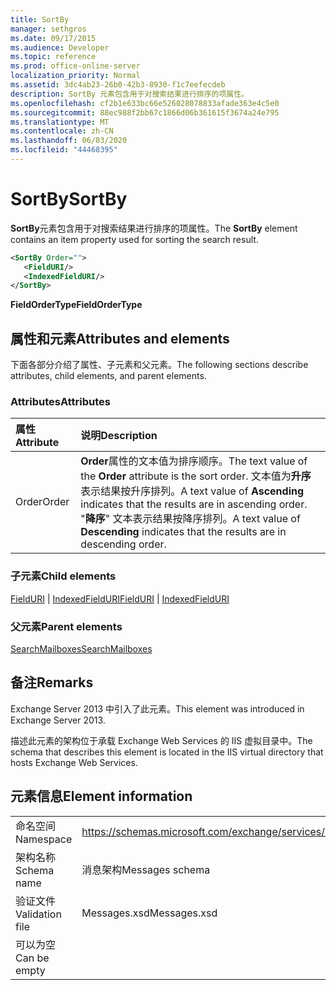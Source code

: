 ```yaml
---
title: SortBy
manager: sethgros
ms.date: 09/17/2015
ms.audience: Developer
ms.topic: reference
ms.prod: office-online-server
localization_priority: Normal
ms.assetid: 3dc4ab23-26b0-42b3-8930-f1c7eefecdeb
description: SortBy 元素包含用于对搜索结果进行排序的项属性。
ms.openlocfilehash: cf2b1e633bc66e526028078833afade363e4c5e0
ms.sourcegitcommit: 88ec988f2bb67c1866d06b361615f3674a24e795
ms.translationtype: MT
ms.contentlocale: zh-CN
ms.lasthandoff: 06/03/2020
ms.locfileid: "44468395"
---
```

# <a name="sortby"></a><span data-ttu-id="37a6d-103">SortBy</span><span class="sxs-lookup"><span data-stu-id="37a6d-103">SortBy</span></span>

<span data-ttu-id="37a6d-104">**SortBy**元素包含用于对搜索结果进行排序的项属性。</span><span class="sxs-lookup"><span data-stu-id="37a6d-104">The **SortBy** element contains an item property used for sorting the search result.</span></span> 
  
```XML
<SortBy Order="">
   <FieldURI/>
   <IndexedFieldURI/>
</SortBy>
```

 <span data-ttu-id="37a6d-105">**FieldOrderType**</span><span class="sxs-lookup"><span data-stu-id="37a6d-105">**FieldOrderType**</span></span>
## <a name="attributes-and-elements"></a><span data-ttu-id="37a6d-106">属性和元素</span><span class="sxs-lookup"><span data-stu-id="37a6d-106">Attributes and elements</span></span>

<span data-ttu-id="37a6d-107">下面各部分介绍了属性、子元素和父元素。</span><span class="sxs-lookup"><span data-stu-id="37a6d-107">The following sections describe attributes, child elements, and parent elements.</span></span>
  
### <a name="attributes"></a><span data-ttu-id="37a6d-108">Attributes</span><span class="sxs-lookup"><span data-stu-id="37a6d-108">Attributes</span></span>

|<span data-ttu-id="37a6d-109">**属性**</span><span class="sxs-lookup"><span data-stu-id="37a6d-109">**Attribute**</span></span>|<span data-ttu-id="37a6d-110">**说明**</span><span class="sxs-lookup"><span data-stu-id="37a6d-110">**Description**</span></span>|
|:-----|:-----|
|<span data-ttu-id="37a6d-111">Order</span><span class="sxs-lookup"><span data-stu-id="37a6d-111">Order</span></span>  <br/> |<span data-ttu-id="37a6d-112">**Order**属性的文本值为排序顺序。</span><span class="sxs-lookup"><span data-stu-id="37a6d-112">The text value of the **Order** attribute is the sort order.</span></span> <span data-ttu-id="37a6d-113">文本值为**升序**表示结果按升序排列。</span><span class="sxs-lookup"><span data-stu-id="37a6d-113">A text value of **Ascending** indicates that the results are in ascending order.</span></span> <span data-ttu-id="37a6d-114">"**降序**" 文本表示结果按降序排列。</span><span class="sxs-lookup"><span data-stu-id="37a6d-114">A text value of **Descending** indicates that the results are in descending order.</span></span>  <br/> |
   
### <a name="child-elements"></a><span data-ttu-id="37a6d-115">子元素</span><span class="sxs-lookup"><span data-stu-id="37a6d-115">Child elements</span></span>

<span data-ttu-id="37a6d-116">[FieldURI](fielduri.md)  | [IndexedFieldURI](indexedfielduri.md)</span><span class="sxs-lookup"><span data-stu-id="37a6d-116">[FieldURI](fielduri.md) | [IndexedFieldURI](indexedfielduri.md)</span></span>
  
### <a name="parent-elements"></a><span data-ttu-id="37a6d-117">父元素</span><span class="sxs-lookup"><span data-stu-id="37a6d-117">Parent elements</span></span>

[<span data-ttu-id="37a6d-118">SearchMailboxes</span><span class="sxs-lookup"><span data-stu-id="37a6d-118">SearchMailboxes</span></span>](searchmailboxes.md)
  
## <a name="remarks"></a><span data-ttu-id="37a6d-119">备注</span><span class="sxs-lookup"><span data-stu-id="37a6d-119">Remarks</span></span>

<span data-ttu-id="37a6d-120">Exchange Server 2013 中引入了此元素。</span><span class="sxs-lookup"><span data-stu-id="37a6d-120">This element was introduced in Exchange Server 2013.</span></span>
  
<span data-ttu-id="37a6d-121">描述此元素的架构位于承载 Exchange Web Services 的 IIS 虚拟目录中。</span><span class="sxs-lookup"><span data-stu-id="37a6d-121">The schema that describes this element is located in the IIS virtual directory that hosts Exchange Web Services.</span></span>
  
## <a name="element-information"></a><span data-ttu-id="37a6d-122">元素信息</span><span class="sxs-lookup"><span data-stu-id="37a6d-122">Element information</span></span>

|||
|:-----|:-----|
|<span data-ttu-id="37a6d-123">命名空间</span><span class="sxs-lookup"><span data-stu-id="37a6d-123">Namespace</span></span>  <br/> |https://schemas.microsoft.com/exchange/services/2006/messages  <br/> |
|<span data-ttu-id="37a6d-124">架构名称</span><span class="sxs-lookup"><span data-stu-id="37a6d-124">Schema name</span></span>  <br/> |<span data-ttu-id="37a6d-125">消息架构</span><span class="sxs-lookup"><span data-stu-id="37a6d-125">Messages schema</span></span>  <br/> |
|<span data-ttu-id="37a6d-126">验证文件</span><span class="sxs-lookup"><span data-stu-id="37a6d-126">Validation file</span></span>  <br/> |<span data-ttu-id="37a6d-127">Messages.xsd</span><span class="sxs-lookup"><span data-stu-id="37a6d-127">Messages.xsd</span></span>  <br/> |
|<span data-ttu-id="37a6d-128">可以为空</span><span class="sxs-lookup"><span data-stu-id="37a6d-128">Can be empty</span></span>  <br/> ||
   

